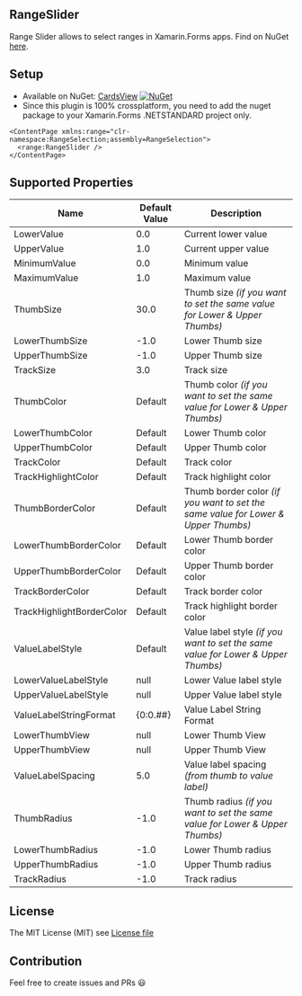 ## RangeSlider
Range Slider allows to select ranges in Xamarin.Forms apps.
Find on NuGet [here](https://www.nuget.org/packages/RangeSlider/).

## Setup
* Available on NuGet: [CardsView](http://www.nuget.org/packages/RangeSlider) [![NuGet](https://img.shields.io/nuget/v/RangeSlider.svg?label=NuGet)](https://www.nuget.org/packages/RangeSlider)
* Since this plugin is 100% crossplatform, you need to add the nuget package to your Xamarin.Forms .NETSTANDARD project only.

```xaml
<ContentPage xmlns:range="clr-namespace:RangeSelection;assembly=RangeSelection">
  <range:RangeSlider />
</ContentPage>
```

## Supported Properties

| Name                        | Default Value | Description |
| --------------------------- | ----------- | ----------- |
| LowerValue                  | 0.0         | Current lower value |
| UpperValue                  | 1.0         | Current upper value |
| MinimumValue                | 0.0         | Minimum value |
| MaximumValue                | 1.0         | Maximum value |
| ThumbSize                   | 30.0        | Thumb size *(if you want to set the same value for Lower & Upper Thumbs)* |
| LowerThumbSize              | -1.0        | Lower Thumb size |
| UpperThumbSize              | -1.0        | Upper Thumb size |
| TrackSize                   | 3.0         | Track size |
| ThumbColor                  | Default     | Thumb color *(if you want to set the same value for Lower & Upper Thumbs)* |
| LowerThumbColor             | Default     | Lower Thumb color |
| UpperThumbColor             | Default     | Upper Thumb color |
| TrackColor                  | Default     | Track color |
| TrackHighlightColor         | Default     | Track highlight color |
| ThumbBorderColor            | Default     | Thumb border color *(if you want to set the same value for Lower & Upper Thumbs)* |
| LowerThumbBorderColor       | Default     | Lower Thumb border color |
| UpperThumbBorderColor       | Default     | Upper Thumb border color |
| TrackBorderColor            | Default     | Track border color |
| TrackHighlightBorderColor   | Default     | Track highlight border color |
| ValueLabelStyle             | Default     | Value label style *(if you want to set the same value for Lower & Upper Thumbs)* |
| LowerValueLabelStyle        | null        | Lower Value label style |
| UpperValueLabelStyle        | null        | Upper Value label style |
| ValueLabelStringFormat      | {0:0.##}    | Value Label String Format |
| LowerThumbView              | null        | Lower Thumb View |
| UpperThumbView              | null        | Upper Thumb View |
| ValueLabelSpacing           | 5.0         | Value label spacing *(from thumb to value label)* |
| ThumbRadius                 | -1.0        | Thumb radius *(if you want to set the same value for Lower & Upper Thumbs)* |
| LowerThumbRadius            | -1.0        | Lower Thumb radius |
| UpperThumbRadius            | -1.0        | Upper Thumb radius |
| TrackRadius                 | -1.0        | Track radius |

## License
The MIT License (MIT) see [License file](LICENSE)

## Contribution
Feel free to create issues and PRs 😃
